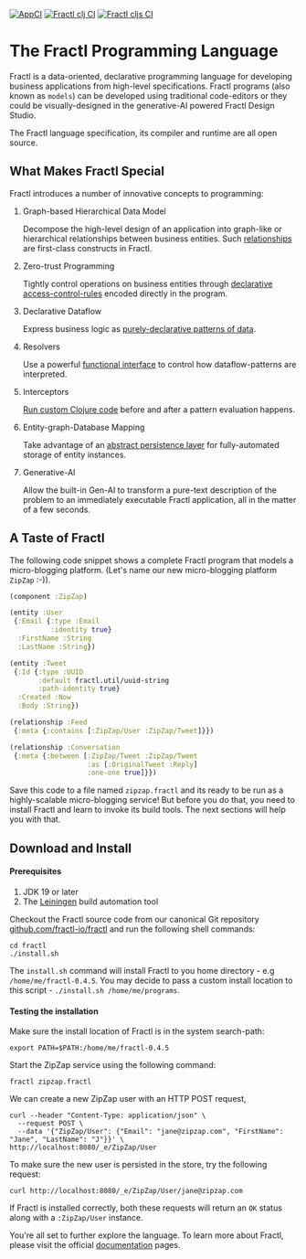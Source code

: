 [![AppCI](https://github.com/fractl-io/fractl/actions/workflows/app.yml/badge.svg)](https://github.com/fractl-io/fractl/actions/workflows/app.yml)
[![Fractl clj CI](https://github.com/fractl-io/fractl/actions/workflows/fractl-clj.yml/badge.svg)](https://github.com/fractl-io/fractl/actions/workflows/fractl-clj.yml)
[![Fractl cljs CI](https://github.com/fractl-io/fractl/actions/workflows/fractl-cljs.yml/badge.svg)](https://github.com/fractl-io/fractl/actions/workflows/fractl-cljs.yml)

# The Fractl Programming Language

Fractl is a data-oriented, declarative programming language for developing business applications from high-level specifications.
Fractl programs (also known as `models`) can be developed using traditional code-editors or they could be visually-designed in the generative-AI powered Fractl Design Studio.

The Fractl language specification, its compiler and runtime are all open source.

## What Makes Fractl Special

Fractl introduces a number of innovative concepts to programming:

1. Graph-based Hierarchical Data Model

   Decompose the high-level design of an application into graph-like or hierarchical relationships between
   business entities. Such [relationships](https://fractl.io/docs/concepts/data-model) are first-class constructs in Fractl.

2. Zero-trust Programming

   Tightly control operations on business entities through [declarative access-control-rules](https://fractl.io/docs/concepts/zero-trust-programming) encoded directly in the program.

3. Declarative Dataflow

   Express business logic as [purely-declarative patterns of data](https://fractl.io/docs/concepts/declarative-dataflow).

4. Resolvers

   Use a powerful [functional interface](https://fractl.io/docs/concepts/resolvers) to control how dataflow-patterns are
   interpreted.

5. Interceptors

   [Run custom Clojure code](https://fractl.io/docs/concepts/interceptors) before and after a pattern evaluation happens.

6. Entity-graph-Database Mapping

   Take advantage of an [abstract persistence layer](https://fractl.io/docs/concepts/entity-db-mapping) for
   fully-automated storage of entity instances.

7. Generative-AI

   Allow the built-in Gen-AI to transform a pure-text description of the problem to an immediately executable Fractl
   application, all in the matter of a few seconds.

## A Taste of Fractl

The following code snippet shows a complete Fractl program that models a micro-blogging platform. (Let's name our new
micro-blogging platform `ZipZap` :-)).

```clojure
(component :ZipZap)

(entity :User
 {:Email {:type :Email
          :identity true}
  :FirstName :String
  :LastName :String})

(entity :Tweet
 {:Id {:type :UUID
       :default fractl.util/uuid-string
       :path-identity true}
  :Created :Now
  :Body :String})

(relationship :Feed
 {:meta {:contains [:ZipZap/User :ZipZap/Tweet]}})

(relationship :Conversation
 {:meta {:between [:ZipZap/Tweet :ZipZap/Tweet
                   :as [:OriginalTweet :Reply]
                   :one-one true]}})
```

Save this code to a file named `zipzap.fractl` and its ready to be run as a highly-scalable micro-blogging service!
But before you do that, you need to install Fractl and learn to invoke its build tools. The next sections will
help you with that.

## Download and Install

#### Prerequisites

1. JDK 19 or later
2. The [Leiningen](https://leiningen.org) build automation tool

Checkout the Fractl source code from our canonical Git repository [github.com/fractl-io/fractl](https://github.com/fractl-io/fractl)
and run the following shell commands:

```shell
cd fractl
./install.sh
```

The `install.sh` command will install Fractl to you home directory - e.g `/home/me/fractl-0.4.5`. You may decide to pass a custom
install location to this script - `./install.sh /home/me/programs`.

#### Testing the installation

Make sure the install location of Fractl is in the system search-path:

```shell
export PATH=$PATH:/home/me/fractl-0.4.5
```

Start the ZipZap service using the following command:

```shell
fractl zipzap.fractl
```

We can create a new ZipZap user with an HTTP POST request,

```shell
curl --header "Content-Type: application/json" \
  --request POST \
  --data '{"ZipZap/User": {"Email": "jane@zipzap.com", "FirstName": "Jane", "LastName": "J"}}' \
http://localhost:8080/_e/ZipZap/User
```

To make sure the new user is persisted in the store, try the following request:

```shell
curl http://localhost:8080/_e/ZipZap/User/jane@zipzap.com
```

If Fractl is installed correctly, both these requests will return an `OK` status along with a `:ZipZap/User` instance.

You're all set to further explore the language. To learn more about Fractl, please visit the
official [documentation](https://fractl.io/docs) pages.
